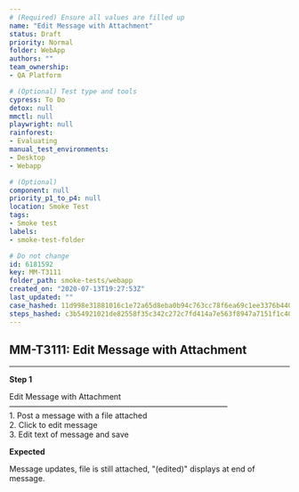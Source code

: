 ```yaml
---
# (Required) Ensure all values are filled up
name: "Edit Message with Attachment"
status: Draft
priority: Normal
folder: WebApp
authors: ""
team_ownership: 
- QA Platform

# (Optional) Test type and tools
cypress: To Do
detox: null
mmctl: null
playwright: null
rainforest: 
- Evaluating
manual_test_environments: 
- Desktop
- Webapp

# (Optional)
component: null
priority_p1_to_p4: null
location: Smoke Test
tags: 
- Smoke test
labels: 
- smoke-test-folder

# Do not change
id: 6181592
key: MM-T3111
folder_path: smoke-tests/webapp
created_on: "2020-07-13T19:27:53Z"
last_updated: ""
case_hashed: 11d998e31881016c1e72a65d8eba0b94c763cc78f6ea69c1ee3376b440d58e8a584355b4b1fe5102b3507a92dac03f62
steps_hashed: c3b54921021de82558f35c342c272c7fd414a7e563f8947a7151f1c405c720ea88781aa0c59269f6cf2867930816646d
---
```


## MM-T3111: Edit Message with Attachment

---

**Step 1**

Edit Message with Attachment\
————————————————————————————\
1\. Post a message with a file attached\
2\. Click to edit message\
3\. Edit text of message and save

**Expected**

Message updates, file is still attached, "(edited)" displays at end of message.
